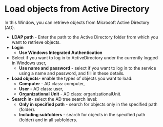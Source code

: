 # Load objects from Active Directory
 
In this Window, you can retrieve objects from Microsoft Active Directory (AD).

- **LDAP path** - Enter the path to the Active Directory folder from which you want to retrieve objects.
- **Login**
    - **Use Windows Integrated Authentication**
 - Select if you want to log in to ActiveDirectory under the currently logged in Windows user,
    - **Use name and password** - select if you want to log in to the service using a name and password, and fill in these details.
- **Load objects**- enable the types of objects you want to load:
    - **Computer** - AD class: computer,
    - **User** - AD class: user,
    - **Organizational Unit** - AD class: organizationalUnit.
- **Search in**- select the AD tree search level:
    - **Only in specified path** - search for objects only in the specified path (folder).
    - **Including subfolders** - search for objects in the specified path (folder) and in all subfolders.
